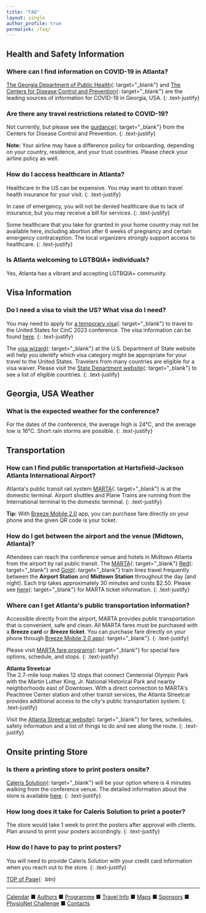```yaml
---
title: "FAQ"
layout: single
author_profile: true
permalink: /faq/
---
```

## <a name="top"></a>Health and Safety Information
### Where can I find information on COVID-19 in Atlanta?
[The Georgia Department of Public Health](https://dph.georgia.gov/dph-covid-19-guidance){: target="_blank"} and [The Centers for Disease Control and Prevention](https://www.cdc.gov/coronavirus/2019-ncov/travelers/index.html){: target="_blank"} are the leading sources of information for COVID-19 in Georgia, USA.
{: .text-justify}

### Are there any travel restrictions related to COVID-19?
Not currently, but please see the [guidance](https://www.cdc.gov/coronavirus/2019-ncov/travelers/international-travel-during-covid19.html){: target="_blank"} from the Centers for Disease Control and Prevention.
{: .text-justify}

<p class="notice--warning">
	<strong>Note:</strong> Your airline may have a difference policy for onboarding, depending on your country, residence, and your trust countries. Please check your airline policy as well. </p>

### How do I access healthcare in Atlanta?
Healthcare in the US can be expensive. You may want to obtain travel health insurance for your visit.
{: .text-justify}

In case of emergency, you will not be denied healthcare due to lack of insurance, but you may receive a bill for services.
{: .text-justify}

Some healthcare that you take for granted in your home country may not be available here, including abortion after 6 weeks of pregnancy and certain emergency contraception. The local organizers strongly support access to healthcare.
{: .text-justify}

### Is Atlanta welcoming to LGTBQIA+ individuals?
Yes, Atlanta has a vibrant and accepting LGTBQIA+ community.

## Visa Information
### Do I need a visa to visit the US? What visa do I need?
You may need to apply for [a temporary visa](https://travel.state.gov/content/travel/en/us-visas/business.html){: target="_blank"} to travel to the United States for CinC 2023 conference. The visa information can be found [here](../visa).
{: .text-justify}

The [visa wizard](https://travel.state.gov/content/travel/en/us-visas/visa-information-resources/wizard.html){: target="_blank"} at the U.S. Department of State website will help you identify which visa category might be appropriate for your travel to the United States. Travelers from many countries are eligible for a visa waiver. Please visit the [State Department website](https://travel.state.gov/content/travel/en/us-visas/tourism-visit/visa-waiver-program.html){: target="_blank"} to see a list of eligible countries.
{: .text-justify}


## Georgia, USA Weather
### What is the expected weather for the conference?
For the dates of the conference, the average high is 24°C, and the average low is 16°C. Short rain storms are possible.
{: .text-justify}

## Transportation
### How can I find public transportation at Hartsfield-Jackson Atlanta International Airport?
Atlanta's public transit rail system [MARTA](https://www.itsmarta.com){: target="_blank"} is at the domestic terminal. Airport shuttles and Plane Trains are running from the International terminal to the domestic terminal.
{: .text-justify}

<p class="notice--warning">
	<strong>Tip:</strong> With <a href= "https://www.itsmarta.com/breeze-mobile.aspx" target="_blank">Breeze Mobile 2.0</a> app, you can purchase fare directly on your phone and the given QR code is your ticket. </p>

### How do I get between the airport and the venue (Midtown, Atlanta)?
Attendees can reach the conference venue and hotels in Midtown Atlanta from the airport by rail public transit. The [MARTA](https://www.itsmarta.com){: target="_blank"} [Red](https://www.itsmarta.com/Red-Line.aspx){: target="_blank"} and [Gold](https://www.itsmarta.com/Gold-Line.aspx){: target="_blank"} train lines travel frequently between the **Airport Station** and **Midtown Station** throughout the day (and night). Each trip takes approximately 30 minutes and costs $2.50. Please see [here](https://www.itsmarta.com/fare-programs.aspx){: target="_blank"} for MARTA ticket information.
{: .text-justify}

### Where can I get Atlanta's public transportation information?
Accessible directly from the airport, MARTA provides public transportation that is convenient, safe and clean. All MARTA fares must be purchased with a **Breeze card** or **Breeze ticket**. You can purchase fare directly on your phone through [Breeze Mobile 2.0 app](https://www.itsmarta.com/breeze-mobile.aspx){: target="_blank"}.
{: .text-justify}

Please visit [MARTA fare programs](https://www.itsmarta.com/fare-programs.aspx){: target="_blank"} for special fare options, schedule, and stops.
{: .text-justify}

**Atlanta Streetcar**\
The 2.7-mile loop makes 12 stops that connect Centennial Olympic Park with the Martin Luther King, Jr. National Historical Park and nearby neighborhoods east of Downtown. With a direct connection to MARTA's Peachtree Center station and other transit services, the Atlanta Streetcar provides additional access to the city's public transportation system.
{: .text-justify}

Visit the [Atlanta Streetcar website](https://www.itsmarta.com/streetcar.aspx){: target="_blank"} for fares, schedules, safety information and a list of things to do and see along the route.
{: .text-justify}

## Onsite printing Store
### Is there a printing store to print posters onsite?
[Caleris Solution](https://calerissolutions.com/){: target="_blank"} will be your option where is 4 minutes walking from the conference venue. The detailed information about the store is available [here](../authors/#poster).
{: .text-justify}
### How long does it take for Caleris Solution to print a poster?
The store would take 1 week to print the posters after approval with clients. Plan around to print your posters accordingly. 
{: .text-justify}
### How do I have to pay to print posters?
You will need to provide Caleris Solution with your credit card information when you reach out to the store. 
{: .text-justify}

[TOP of Page](#top){: .btn}

---

[Calendar](../dates/) &#9632; [Authors](../authors) &#9632; [Programme](../programme/) &#9632; [Travel Info](../travel/) &#9632; [Maps](../map) &#9632; [Sponsors](../sponsors/) &#9632; [PhysioNet Challenge](../challenge/) &#9632; [Contacts](../contact/)
